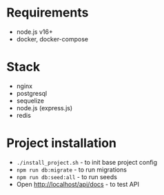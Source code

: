 # Requirements
- node.js v16+
- docker, docker-compose

# Stack 
- nginx
- postgresql
- sequelize
- node.js (express.js)
- redis 

# Project installation
- `./install_project.sh` - to init base project config
- `npm run db:migrate` - to run migrations
- `npm run db:seed:all` - to run seeds
- Open [http://localhost/api/docs](http://localhost/api/docs) - to test API
